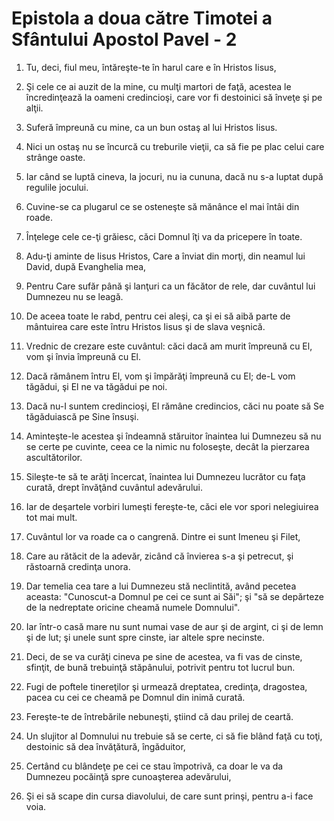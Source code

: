 # Epistola a doua c&#259;tre Timotei a Sf&#226;ntului Apostol Pavel - 2

1. Tu, deci, fiul meu, întăreşte-te în harul care e în Hristos Iisus, 

2. Şi cele ce ai auzit de la mine, cu mulţi martori de faţă, acestea le încredinţează la oameni credincioşi, care vor fi destoinici să înveţe şi pe alţii. 

3. Suferă împreună cu mine, ca un bun ostaş al lui Hristos Iisus. 

4. Nici un ostaş nu se încurcă cu treburile vieţii, ca să fie pe plac celui care strânge oaste. 

5. Iar când se luptă cineva, la jocuri, nu ia cununa, dacă nu s-a luptat după regulile jocului. 

6. Cuvine-se ca plugarul ce se osteneşte să mănânce el mai întâi din roade. 

7. Înţelege cele ce-ţi grăiesc, căci Domnul îţi va da pricepere în toate. 

8. Adu-ţi aminte de Iisus Hristos, Care a înviat din morţi, din neamul lui David, după Evanghelia mea, 

9. Pentru Care sufăr până şi lanţuri ca un făcător de rele, dar cuvântul lui Dumnezeu nu se leagă. 

10. De aceea toate le rabd, pentru cei aleşi, ca şi ei să aibă parte de mântuirea care este întru Hristos Iisus şi de slava veşnică. 

11. Vrednic de crezare este cuvântul: căci dacă am murit împreună cu El, vom şi învia împreună cu El. 

12. Dacă rămânem întru El, vom şi împărăţi împreună cu El; de-L vom tăgădui, şi El ne va tăgădui pe noi. 

13. Dacă nu-I suntem credincioşi, El rămâne credincios, căci nu poate să Se tăgăduiască pe Sine însuşi. 

14. Aminteşte-le acestea şi îndeamnă stăruitor înaintea lui Dumnezeu să nu se certe pe cuvinte, ceea ce la nimic nu foloseşte, decât la pierzarea ascultătorilor. 

15. Sileşte-te să te arăţi încercat, înaintea lui Dumnezeu lucrător cu faţa curată, drept învăţând cuvântul adevărului. 

16. Iar de deşartele vorbiri lumeşti fereşte-te, căci ele vor spori nelegiuirea tot mai mult. 

17. Cuvântul lor va roade ca o cangrenă. Dintre ei sunt Imeneu şi Filet, 

18. Care au rătăcit de la adevăr, zicând că învierea s-a şi petrecut, şi răstoarnă credinţa unora. 

19. Dar temelia cea tare a lui Dumnezeu stă neclintită, având pecetea aceasta: "Cunoscut-a Domnul pe cei ce sunt ai Săi"; şi "să se depărteze de la nedreptate oricine cheamă numele Domnului". 

20. Iar într-o casă mare nu sunt numai vase de aur şi de argint, ci şi de lemn şi de lut; şi unele sunt spre cinste, iar altele spre necinste. 

21. Deci, de se va curăţi cineva pe sine de acestea, va fi vas de cinste, sfinţit, de bună trebuinţă stăpânului, potrivit pentru tot lucrul bun. 

22. Fugi de poftele tinereţilor şi urmează dreptatea, credinţa, dragostea, pacea cu cei ce cheamă pe Domnul din inimă curată. 

23. Fereşte-te de întrebările nebuneşti, ştiind că dau prilej de ceartă. 

24. Un slujitor al Domnului nu trebuie să se certe, ci să fie blând faţă cu toţi, destoinic să dea învăţătură, îngăduitor, 

25. Certând cu blândeţe pe cei ce stau împotrivă, ca doar le va da Dumnezeu pocăinţă spre cunoaşterea adevărului, 

26. Şi ei să scape din cursa diavolului, de care sunt prinşi, pentru a-i face voia. 


